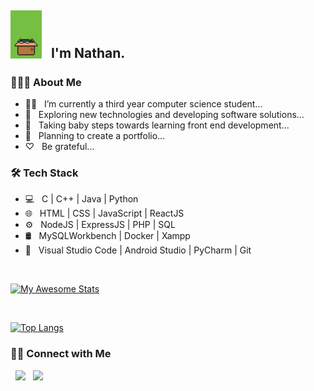 <h2> <img src="https://github.com/nathanlao/nathanlao/blob/main/giphy.gif" width="50"> &nbsp I'm Nathan.</h2> 





<h3> 👨🏻‍💻 About Me </h3>

- 👨‍🎓 &nbsp; I’m currently a third year computer science student...
- 🤔 &nbsp; Exploring new technologies and developing software solutions...
- 🌱 &nbsp; Taking baby steps towards learning front end development...
- 🚴‍ &nbsp; Planning to create a portfolio...
- ♡ &nbsp; Be grateful...

<h3>🛠 Tech Stack</h3>

- 💻 &nbsp; C | C++ | Java | Python 
- 🌐 &nbsp; HTML | CSS | JavaScript | ReactJS
- ⚙️ &nbsp; NodeJS | ExpressJS | PHP | SQL
- 🛢 &nbsp; MySQLWorkbench | Docker | Xampp
- 🔧 &nbsp; Visual Studio Code | Android Studio | PyCharm | Git

<br>

[![My Awesome Stats](https://awesome-github-stats.azurewebsites.net/user-stats/nathanlao?cardType=level&Text=D3D3D3&Background=130F40&Title=7A7ADB&Ring=7A7ADB)](https://git.io/awesome-stats-card)

</br>

[![Top Langs](https://github-readme-stats.vercel.app/api/top-langs/?username=nathanlao&layout=compact&title_color=7A7ADB&text_color=D3D3D3&bg_color=0,000000,130F40)](https://github.com/anuraghazra/github-readme-stats)

<h3> 🤝🏻 Connect with Me </h3>

<p align="left">
&nbsp; <a href="https://www.instagram.com/nathanloaaa/" target="_blank" rel="noopener noreferrer"><img src="https://img.icons8.com/plasticine/100/000000/instagram-new.png" width="50" /></a>  
&nbsp; <a href="mailto:laoguanhua1015@gmail.com" target="_blank" rel="noopener noreferrer"><img src="https://img.icons8.com/plasticine/100/000000/gmail.png"  width="50" /></a>
</p>
